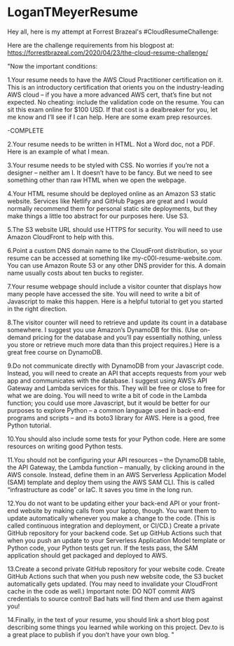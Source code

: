 # LoganTMeyerResume
Hey all, here is my attempt at Forrest Brazeal's #CloudResumeChallenge:

Here are the challenge requirements from his blogpost at: https://forrestbrazeal.com/2020/04/23/the-cloud-resume-challenge/

"Now the important conditions:

1.Your resume needs to have the AWS Cloud Practitioner certification on it. This is an introductory certification that orients you on the industry-leading AWS cloud – if you have a more advanced AWS cert, that’s fine but not expected. No cheating: include the validation code on the resume. You can sit this exam online for $100 USD. If that cost is a dealbreaker for you, let me know and I’ll see if I can help. Here are some exam prep resources.

-COMPLETE

2.Your resume needs to be written in HTML. Not a Word doc, not a PDF. Here is an example of what I mean.


3.Your resume needs to be styled with CSS. No worries if you’re not a designer – neither am I. It doesn’t have to be fancy. But we need to see something other than raw HTML when we open the webpage.

4.Your HTML resume should be deployed online as an Amazon S3 static website. Services like Netlify and GitHub Pages are great and I would normally recommend them for personal static site deployments, but they make things a little too abstract for our purposes here. Use S3.

5.The S3 website URL should use HTTPS for security. You will need to use Amazon CloudFront to help with this.

6.Point a custom DNS domain name to the CloudFront distribution, so your resume can be accessed at something like my-c00l-resume-website.com. You can use Amazon Route 53 or any other DNS provider for this. A domain name usually costs about ten bucks to register.

7.Your resume webpage should include a visitor counter that displays how many people have accessed the site. You will need to write a bit of Javascript to make this happen. Here is a helpful tutorial to get you started in the right direction.

8.The visitor counter will need to retrieve and update its count in a database somewhere. I suggest you use Amazon’s DynamoDB for this. (Use on-demand pricing for the database and you’ll pay essentially nothing, unless you store or retrieve much more data than this project requires.) Here is a great free course on DynamoDB.

9.Do not communicate directly with DynamoDB from your Javascript code. Instead, you will need to create an API that accepts requests from your web app and communicates with the database. I suggest using AWS’s API Gateway and Lambda services for this. They will be free or close to free for what we are doing. You will need to write a bit of code in the Lambda function; you could use more Javascript, but it would be better for our purposes to explore Python – a common language used in back-end programs and scripts – and its boto3 library for AWS. Here is a good, free Python tutorial.

10.You should also include some tests for your Python code. Here are some resources on writing good Python tests.

11.You should not be configuring your API resources – the DynamoDB table, the API Gateway, the Lambda function – manually, by clicking around in the AWS console. Instead, define them in an AWS Serverless Application Model (SAM) template and deploy them using the AWS SAM CLI. This is called “infrastructure as code” or IaC. It saves you time in the long run.

12.You do not want to be updating either your back-end API or your front-end website by making calls from your laptop, though. You want them to update automatically whenever you make a change to the code. (This is called continuous integration and deployment, or CI/CD.) Create a private GitHub repository for your backend code. Set up GitHub Actions such that when you push an update to your Serverless Application Model template or Python code, your Python tests get run. If the tests pass, the SAM application should get packaged and deployed to AWS.

13.Create a second private GitHub repository for your website code. Create GitHub Actions such that when you push new website code, the S3 bucket automatically gets updated. (You may need to invalidate your CloudFront cache in the code as well.) Important note: DO NOT commit AWS credentials to source control! Bad hats will find them and use them against you!

14.Finally, in the text of your resume, you should link a short blog post describing some things you learned while working on this project. Dev.to is a great place to publish if you don’t have your own blog.
"
